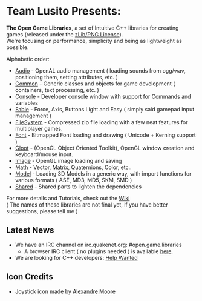 # Team Lusito Presents: #
**The Open Game Libraries**, a set of Intuitive C++ libraries for creating games (released under the [zLib/PNG License](License.md)).<br />
We're focusing on performance, simplicity and being as lightweight as possible.

Alphabetic order:
  * [Audio](LibraryAudio.md) - OpenAL audio management ( loading sounds from ogg/wav, positioning them, setting attributes, etc. )
  * [Common](LibraryCommon.md) - Generic classes and objects for game development ( containers, text processing, etc. )
  * [Console](LibraryConsole.md) - Developer console window with support for Commands and variables
  * [Fable](LibraryFable.md) - Force, Axis, Buttons Light and Easy ( simply said gamepad input management )
  * [FileSystem](LibraryFileSystem.md) - Compressed zip file loading with a few neat features for multiplayer games.
  * [Font](LibraryFont.md) - Bitmapped Font loading and drawing ( Unicode + Kerning support )
  * [Gloot](LibraryGloot.md) - (OpenGL Object Oriented Toolkit), OpenGL window creation and keyboard/mouse input.
  * [Image](LibraryImage.md) - OpenGL image loading and saving
  * [Math](LibraryMath.md) - Vector, Matrix, Quaternions, Color, etc..
  * [Model](LibraryModel.md) - Loading 3D Models in a generic way, with import functions for various formats ( ASE, MD3, MD5, SKM, SMD )
  * [Shared](LibraryShared.md) - Shared parts to lighten the dependencies

For more details and Tutorials, check out the [Wiki](CurrentStatus.md)<br />
( The names of these libraries are not final yet, if you have better suggestions, please tell me )

## Latest News ##
  * We have an IRC channel on irc.quakenet.org: #open.game.libraries
    * A browser IRC client ( no plugins needed ) is available [here](http://webchat.quakenet.org/).
  * We are looking for C++ developers: [Help Wanted](HelpWanted.md)

## Icon Credits ##
  * Joystick icon made by [Alexandre Moore](http://sa-ki.deviantart.com/)